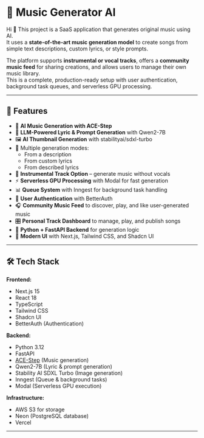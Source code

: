 # 🎵 Music Generator AI

Hi 🤙 This project is a SaaS application that generates original music using AI.  
It uses a **state-of-the-art music generation model** to create songs from simple text descriptions, custom lyrics, or style prompts.  

The platform supports **instrumental or vocal tracks**, offers a **community music feed** for sharing creations, and allows users to manage their own music library.  
This is a complete, production-ready setup with user authentication, background task queues, and serverless GPU processing.

---

## 🚀 Features

- 🎵 **AI Music Generation with ACE-Step**
- 🧠 **LLM-Powered Lyric & Prompt Generation** with Qwen2-7B
- 🖼️ **AI Thumbnail Generation** with stabilityai/sdxl-turbo
- 🎤 Multiple generation modes:
  - From a description
  - From custom lyrics
  - From described lyrics
- 🎸 **Instrumental Track Option** – generate music without vocals
- ⚡ **Serverless GPU Processing** with Modal for fast generation
- 📊 **Queue System** with Inngest for background task handling
- 👤 **User Authentication** with BetterAuth
- 🎧 **Community Music Feed** to discover, play, and like user-generated music
- 🎛️ **Personal Track Dashboard** to manage, play, and publish songs
- 🐍 **Python + FastAPI Backend** for generation logic
- 📱 **Modern UI** with Next.js, Tailwind CSS, and Shadcn UI

---

## 🛠 Tech Stack

**Frontend:**
- Next.js 15
- React 18
- TypeScript
- Tailwind CSS
- Shadcn UI
- BetterAuth (Authentication)

**Backend:**
- Python 3.12
- FastAPI
- [ACE-Step](https://pypi.org/project/ace-step/) (Music generation)
- Qwen2-7B (Lyric & prompt generation)
- Stability AI SDXL Turbo (Image generation)
- Inngest (Queue & background tasks)
- Modal (Serverless GPU execution)

**Infrastructure:**
- AWS S3 for storage
- Neon (PostgreSQL database)
- Vercel

---


